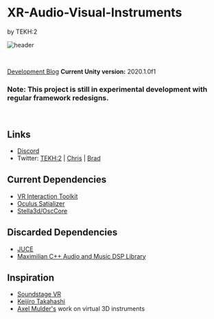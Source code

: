 # XR-Audio-Visual-Instruments
by TEKH:2

![header](https://tekh.chrisvik.com/wp-content/uploads/2020/07/ET_bio_no_evil.png)

<p>&nbsp</p>

[Development Blog](https://tekh.chrisvik.com/)
**Current Unity version:** 2020.1.0f1

### Note: This project is still in experimental development with regular framework redesigns.


<p>&nbsp</p>

## Links

- [Discord](https://discord.com/invite/J4UDwHR)
- Twitter: [TEKH:2](https://twitter.com/2_tekh) | [Chris](https://twitter.com/MaxVram) | [Brad](https://twitter.com/xy01)

## Current Dependencies

- [VR Interaction Toolkit](https://docs.unity3d.com/Packages/com.unity.xr.interaction.toolkit@latest)
- [Oculus Satializer](https://developer.oculus.com/downloads/package/oculus-spatializer-unity)
- [Stella3d/OscCore](https://github.com/stella3d/OscCore)

## Discarded Dependencies

- [JUCE](https://juce.com)
- [Maximilian C++ Audio and Music DSP Library](https://github.com/micknoise/Maximilian)

## Inspiration

- [Soundstage VR](https://github.com/googlearchive/soundstagevr)
- [Keijiro Takahashi](https://github.com/keijiro)
- [Axel Mulder's](https://scholar.google.com/citations?user=h4LiTPsAAAAJ&hl=en&oi=ao) work on virtual 3D instruments
